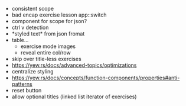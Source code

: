 * consistent scope
* bad encap exercise lesson app::switch
* component for scope for json?
* ctrl v detection
* \*styled text\* from json fromat
* table...
    * exercise mode images
    * reveal entire col/row
* skip over title-less exercises
* https://yew.rs/docs/advanced-topics/optimizations
* centralize styling
* https://yew.rs/docs/concepts/function-components/properties#anti-patterns
* reset button
* allow optional titles (linked list iterator of exercises)
